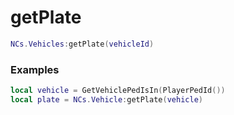 # getPlate

```lua
NCs.Vehicles:getPlate(vehicleId)
``` 

### Examples

```lua
local vehicle = GetVehiclePedIsIn(PlayerPedId())
local plate = NCs.Vehicle:getPlate(vehicle)  
```